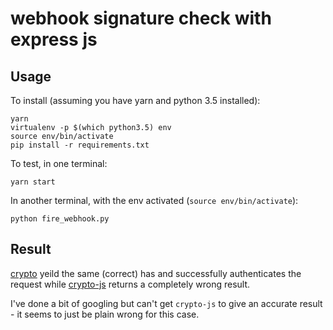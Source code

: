 # webhook signature check with express js

## Usage

To install (assuming you have yarn and python 3.5 installed):

```
yarn
virtualenv -p $(which python3.5) env
source env/bin/activate
pip install -r requirements.txt
```

To test, in one terminal:

```
yarn start
```

In another terminal, with the env activated (`source env/bin/activate`):

```
python fire_webhook.py 
```

## Result

[crypto](https://www.npmjs.com/package/crypto) yeild the same (correct) has and successfully authenticates the request
 while [crypto-js](https://www.npmjs.com/package/crypto-js) returns a completely wrong result.
 
I've done a bit of googling but can't get `crypto-js` to give an accurate result - it seems to just be plain wrong
for this case.
